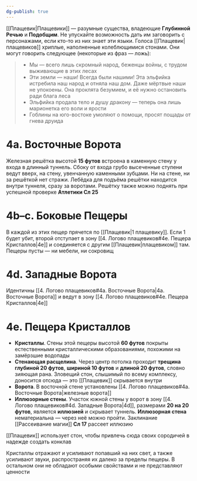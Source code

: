 ```yaml
---
dg-publish: true
---
```

[[Плащевик|Плащевики]] — разумные существа, владеющие **Глубинной Речью** и **Подобщим**. Не упускайте возможность дать им заговорить с персонажами, если кто-то из них знает эти языки. Голоса [[Плащевик|плащевиков]] хриплые, наполненные колеблющимися стонами. Они могут говорить следующее (некоторые из фраз — ложь):

> - Мы — всего лишь скромный народ, беженцы войны, с трудом выживающие в этих лесах
> - Эти земли — наши! Всегда были нашими! Эта эльфийка истребила наш народ и отняла наш дом. Даже мёртвые наши не упокоены. Она проклята безумием, и её нужно остановить ради блага леса
> - Эльфийка продала тело и душу дракону — теперь она лишь марионетка его воли и ярости
> - Гоблины на юго-востоке умоляют о помощи, просят пощады от гнева друида

# 4а. Восточные Ворота

Железная решётка высотой **15 футов** встроена в каменную стену у входа в длинный туннель. Сбоку от входа грубо высеченные ступени ведут вверх, на стену, увенчанную каменными зубцами. Ни на стене, ни за решёткой нет стражи. Лебёдка для подъёма решётки находится внутри туннеля, сразу за воротами. Решётку также можно поднять при успешной проверке **Атлетики Сл 25**

# 4b–c. Боковые Пещеры

В каждой из этих пещер прячется по [[Плащевик|1 плащевику]]. Если 1 будет убит, второй отступает в зону [[4. Логово плащевиков#4e. Пещера Кристаллов|4e]] и соединяется с другим [[Плащевик|плащевиком]] там. Пещеры пусты — ни мебели, ни сокровищ

# 4d. Западные Ворота

Идентичны [[4. Логово плащевиков#4а. Восточные Ворота|4а. Восточные Ворота]] и ведут в зону [[4. Логово плащевиков#4e. Пещера Кристаллов|4e]]

# 4e. Пещера Кристаллов

- **Кристаллы**. Стены этой пещеры высотой **60 футов** покрыты естественными кристаллическими образованиями, похожими на замёрзшие водопады
- **Стенающая расщелина**. Через центр потолка проходит **трещина глубиной 20 футов**, **шириной 10 футов** и **длиной 20 футов**, словно зияющая рана. Зловещий стон, слышимый по всему комплексу, доносится отсюда — это [[Плащевик]] скрывается внутри
- **Ворота**. В восточной стене установлены [[4. Логово плащевиков#4а. Восточные Ворота|железные ворота]]
- **Иллюзорные стены**. Участок южной стены у ворот в зону [[4. Логово плащевиков#4d. Западные Ворота|4d]], размерами **20 на 20 футов**, является **иллюзией** и скрывает туннель. **Иллюзорная стена** нематериальна — через неё можно пройти. Заклинание [[Рассеивание магии]] **Сл 17** рассеет иллюзию

[[Плащевик]] использует стон, чтобы привлечь сюда своих сородичей в надежде создать конклав

Кристаллы отражают и усиливают попавший на них свет, а также усиливают звуки, распространяя их далеко за пределы пещеры. В остальном они не обладают особыми свойствами и не представляют ценности